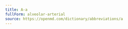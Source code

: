 ```yaml
---
title: A-a
fullForm: alveolar-arterial
source: https://openmd.com/dictionary/abbreviations/a
---
```

